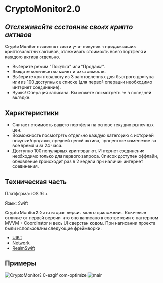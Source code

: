 # CryptoMonitor2.0
## _Отслеживайте состояние своих крипто активов_

Crypto Monitor позволяет вести учет покупок и продаж ваших криптовалютных активов, отлеживать стоимость всего портфеля и каждого актива отдельно. 

- Выберите режим "Покупка" или "Продажа".
- Введите количесвтво монет и их стоимость. 
- Выберите криптовалюту из 3 заготовленных для быстрого доступа или  из 100 доступных в списке (для первой операции необходимо интернет соединение).
- Вуаля! Операция записана. Вы можете посмотреть ее в соседней вкладке.

## Характеристики

- Считает стоимость вашего портфеля на основе текущих рыночных цен.
- Возможность посмотреть отдельно каждую категорию с историей покупки/продажи, средней ценой актива, процентное изменение за все время и за 24 часа.
- Доступно 100 популярных криптовалют. Интернет соединение необходимо только для первого запроса. Список доступен оффлайн, обновление происходит раз в 2 недели при наличии интернет соединения.

## Техническая часть
Платформа: iOS 16 +

Язык: Swift

Crypto Monitor2.0 это вторая версия моего приложения. Ключевое отличие от первой версии, что оно написано в соответсвии с паттерном MVVM + Coordinator и весь UI сверстан кодом. 
При написании проекта были использованы следующие фреймворки:

- [UIKit](https://developer.apple.com/documentation/uikit)
- [Network](https://developer.apple.com/documentation/network)
- [RealmSwift](https://github.com/realm/realm-swift)

## Примеры
![CryptoMonitor2 0-ezgif com-optimize](https://github.com/Em1rio/CryptoMonitor2.0/assets/48679388/f9b81a5a-1190-4dc2-8805-83b1889490da)
![main](https://github.com/Em1rio/CryptoMonitor2.0/assets/48679388/b92ff38d-ec19-4d16-8d1c-5ec147590501)


